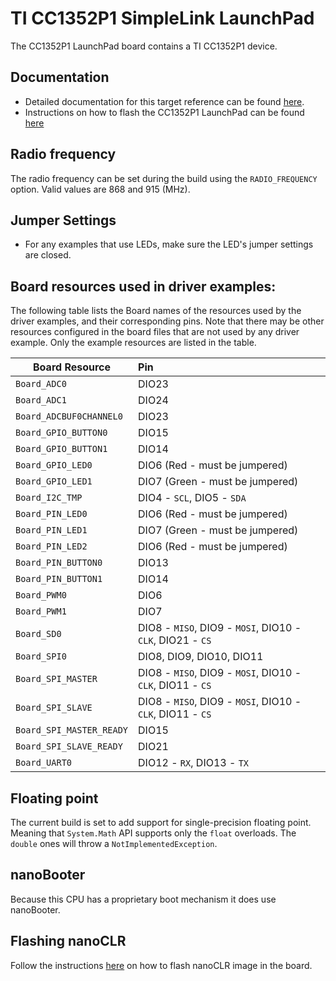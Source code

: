 # TI CC1352P1 SimpleLink LaunchPad

The CC1352P1 LaunchPad board contains a TI CC1352P1 device.

## Documentation

- Detailed documentation for this target reference can be found [here](http://docs.nanoframework.net/content/reference-targets/ti-CC1352P1-launchxl.html).
- Instructions on how to flash the CC1352P1 LaunchPad can be found [here](http://docs.nanoframework.net/content/ti-simplelink/flash-nanoclr-cc13x2_26x2.html)

## Radio frequency

The radio frequency can be set during the build using the `RADIO_FREQUENCY` option. Valid values are 868 and 915 (MHz).

## Jumper Settings

* For any examples that use LEDs, make sure the LED's jumper settings are closed.

## Board resources used in driver examples:

The following table lists the Board names of the resources used by
the driver examples, and their corresponding pins.  Note that there may be
other resources configured in the board files that are not used by any
driver example.  Only the example resources are listed in the table.

  |Board Resource|Pin|
  |--------------|:---|
  |`Board_ADC0`|DIO23|
  |`Board_ADC1`|DIO24|
  |`Board_ADCBUF0CHANNEL0`|DIO23|
  |`Board_GPIO_BUTTON0`|DIO15|
  |`Board_GPIO_BUTTON1`|DIO14|
  |`Board_GPIO_LED0`|DIO6  (Red - must be jumpered)|
  |`Board_GPIO_LED1`|DIO7  (Green - must be jumpered)|
  |`Board_I2C_TMP`|DIO4 - `SCL`, DIO5 - `SDA`|
  |`Board_PIN_LED0`|DIO6  (Red - must be jumpered)|
  |`Board_PIN_LED1`|DIO7  (Green - must be jumpered)|
  |`Board_PIN_LED2`|DIO6  (Red - must be jumpered)|
  |`Board_PIN_BUTTON0`|DIO13|
  |`Board_PIN_BUTTON1`|DIO14|
  |`Board_PWM0`|DIO6|
  |`Board_PWM1`|DIO7|
  |`Board_SD0`|DIO8 - `MISO`, DIO9 - `MOSI`, DIO10 - `CLK`, DIO21 - `CS`|
  |`Board_SPI0`|DIO8, DIO9, DIO10, DIO11|
  |`Board_SPI_MASTER`|DIO8 - `MISO`, DIO9 - `MOSI`, DIO10 - `CLK`, DIO11 - `CS`|
  |`Board_SPI_SLAVE`|DIO8 - `MISO`, DIO9 - `MOSI`, DIO10 - `CLK`, DIO11 - `CS`|
  |`Board_SPI_MASTER_READY`|DIO15|
  |`Board_SPI_SLAVE_READY`|DIO21|
  |`Board_UART0`|DIO12 - `RX`, DIO13 - `TX`|

## Floating point

The current build is set to add support for single-precision floating point.
Meaning that `System.Math` API supports only the `float` overloads. The `double` ones will throw a `NotImplementedException`.

## nanoBooter

Because this CPU has a proprietary boot mechanism it does use nanoBooter.

## Flashing nanoCLR

Follow the instructions [here](http://docs.nanoframework.net/content/ti-cc32xx/flash-nanoclr.html) on how to flash nanoCLR image in the board.
